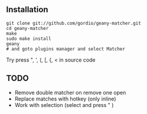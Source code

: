 ## Installation

	git clone git://github.com/gordio/geany-matcher.git
	cd geany-matcher
	make
	sudo make install
	geany
	# and goto plugins manager and select Matcher

Try press ", ', (, [, {, < in source code


## TODO

- Remove double matcher on remove one open
- Replace matches with hotkey (only inline)
- Work with selection (select and press " )
